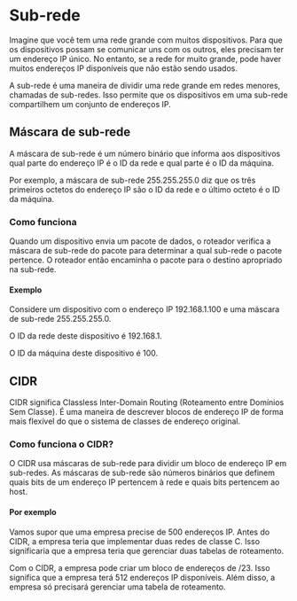 # Sub-rede

Imagine que você tem uma rede grande com muitos dispositivos. Para que os dispositivos possam se comunicar uns com os outros, eles precisam ter um endereço IP único. No entanto, se a rede for muito grande, pode haver muitos endereços IP disponíveis que não estão sendo usados.

A sub-rede é uma maneira de dividir uma rede grande em redes menores, chamadas de sub-redes. Isso permite que os dispositivos em uma sub-rede compartilhem um conjunto de endereços IP.

## Máscara de sub-rede

A máscara de sub-rede é um número binário que informa aos dispositivos qual parte do endereço IP é o ID da rede e qual parte é o ID da máquina.

Por exemplo, a máscara de sub-rede 255.255.255.0 diz que os três primeiros octetos do endereço IP são o ID da rede e o último octeto é o ID da máquina.

### Como funciona

Quando um dispositivo envia um pacote de dados, o roteador verifica a máscara de sub-rede do pacote para determinar a qual sub-rede o pacote pertence. O roteador então encaminha o pacote para o destino apropriado na sub-rede.

#### Exemplo

Considere um dispositivo com o endereço IP 192.168.1.100 e uma máscara de sub-rede 255.255.255.0.

O ID da rede deste dispositivo é 192.168.1.

O ID da máquina deste dispositivo é 100.

## CIDR

CIDR significa Classless Inter-Domain Routing (Roteamento entre Domínios Sem Classe). É uma maneira de descrever blocos de endereço IP de forma mais flexível do que o sistema de classes de endereço original.

### Como funciona o CIDR?

O CIDR usa máscaras de sub-rede para dividir um bloco de endereço IP em sub-redes. As máscaras de sub-rede são números binários que definem quais bits de um endereço IP pertencem à rede e quais bits pertencem ao host.

#### Por exemplo

Vamos supor que uma empresa precise de 500 endereços IP. Antes do CIDR, a empresa teria que implementar duas redes de classe C. Isso significaria que a empresa teria que gerenciar duas tabelas de roteamento.

Com o CIDR, a empresa pode criar um bloco de endereços de /23. Isso significa que a empresa terá 512 endereços IP disponíveis. Além disso, a empresa só precisará gerenciar uma tabela de roteamento.
